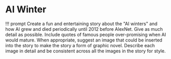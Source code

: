 # AI Winter

!!! prompt
    Create a fun and entertaining story about the "AI winters" and how AI grew and died periodically until 2012 before AlexNet. Give as much detail as possible. Include quotes of famous people over-promising when AI would mature.  When appropriate, suggest an image that could be inserted into the story to make the story a form of graphic novel. Describe each image in detail and be consistent across all the images in the story for style.